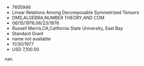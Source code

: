 
* 7605946
* Linear Relations Among Decomposable Symmetrized Tensors
* DMS,ALGEBRA,NUMBER THEORY,AND COM
* 06/15/1976,06/23/1976
* Russell Merris,CA,California State University, East Bay
* Standard Grant
*   name not available
* 11/30/1977
* USD 7,100.00

nan
